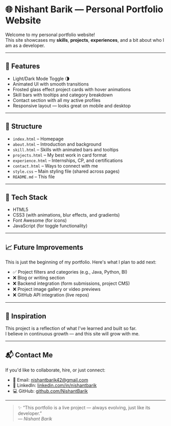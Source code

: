 # 🌐 Nishant Barik — Personal Portfolio Website

Welcome to my personal portfolio website!  
This site showcases my **skills**, **projects**, **experiences**, and a bit about who I am as a developer.

---

## 🚀 Features

- Light/Dark Mode Toggle 🌗
- Animated UI with smooth transitions
- Frosted glass effect project cards with hover animations
- Skill bars with tooltips and category breakdown
- Contact section with all my active profiles
- Responsive layout — looks great on mobile and desktop

---

## 📁 Structure

- `index.html` – Homepage
- `about.html` – Introduction and background
- `skill.html` – Skills with animated bars and tooltips
- `projects.html` – My best work in card format
- `experience.html` – Internships, CP, and certifications
- `contact.html` – Ways to connect with me
- `style.css` – Main styling file (shared across pages)
- `README.md` – This file

---

## 📌 Tech Stack

- HTML5
- CSS3 (with animations, blur effects, and gradients)
- Font Awesome (for icons)
- JavaScript (for toggle functionality)

---

## 📈 Future Improvements

This is just the beginning of my portfolio. Here's what I plan to add next:
- ✅ Project filters and categories (e.g., Java, Python, BI)
- ❌ Blog or writing section
- ❌ Backend integration (form submissions, project CMS)
- ❌ Project image gallery or video previews
- ❌ GitHub API integration (live repos)

---

## 🧠 Inspiration

This project is a reflection of what I've learned and built so far.  
I believe in continuous growth — and this site will grow with me.

---

## 📬 Contact Me

If you'd like to collaborate, hire, or just connect:

- 📧 Email: nishantbarik42@gmail.com  
- 🔗 LinkedIn: [linkedin.com/in/nishantbarik](https://linkedin.com/in/nishantbarik)  
- 💻 GitHub: [github.com/NishantBarik](https://github.com/NishantBarik)

---

> ✨ “This portfolio is a live project — always evolving, just like its developer.”  
> — *Nishant Barik*

